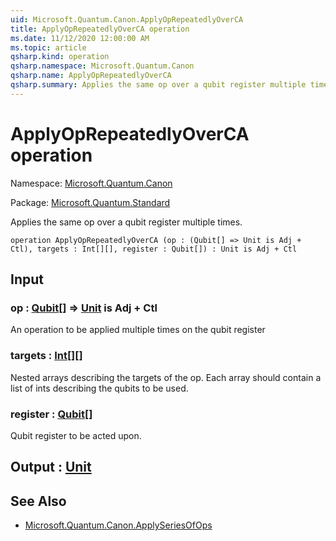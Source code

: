 ```yaml
---
uid: Microsoft.Quantum.Canon.ApplyOpRepeatedlyOverCA
title: ApplyOpRepeatedlyOverCA operation
ms.date: 11/12/2020 12:00:00 AM
ms.topic: article
qsharp.kind: operation
qsharp.namespace: Microsoft.Quantum.Canon
qsharp.name: ApplyOpRepeatedlyOverCA
qsharp.summary: Applies the same op over a qubit register multiple times.
---
```


# ApplyOpRepeatedlyOverCA operation

Namespace: [Microsoft.Quantum.Canon](xref:Microsoft.Quantum.Canon)

Package: [Microsoft.Quantum.Standard](https://nuget.org/packages/Microsoft.Quantum.Standard)


Applies the same op over a qubit register multiple times.

```qsharp
operation ApplyOpRepeatedlyOverCA (op : (Qubit[] => Unit is Adj + Ctl), targets : Int[][], register : Qubit[]) : Unit is Adj + Ctl
```


## Input

### op : [Qubit](xref:microsoft.quantum.lang-ref.qubit)[] => [Unit](xref:microsoft.quantum.lang-ref.unit)  is Adj + Ctl

An operation to be applied multiple times on the qubit register


### targets : [Int](xref:microsoft.quantum.lang-ref.int)[][]

Nested arrays describing the targets of the op. Each array should contain a list of ints describingthe qubits to be used.


### register : [Qubit](xref:microsoft.quantum.lang-ref.qubit)[]

Qubit register to be acted upon.



## Output : [Unit](xref:microsoft.quantum.lang-ref.unit)



## See Also

- [Microsoft.Quantum.Canon.ApplySeriesOfOps](xref:Microsoft.Quantum.Canon.ApplySeriesOfOps)